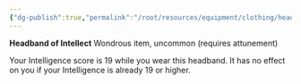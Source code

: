 ```yaml
---
{"dg-publish":true,"permalink":"/root/resources/equipment/clothing/headband-of-intellect/","title":"Headband of Intellect"}
---
```



**Headband of Intellect**
Wondrous item, uncommon (requires attunement)

Your Intelligence score is 19 while you wear this headband. It has no effect on you if your Intelligence is already 19 or higher.
